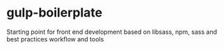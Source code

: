 # gulp-boilerplate
Starting point for front end development based on libsass, npm, sass and best practices workflow and tools
